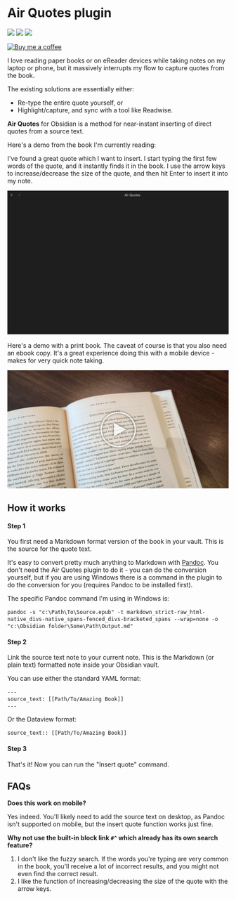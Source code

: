 # Air Quotes plugin

![](https://img.shields.io/github/license/alangrainger/obsidian-air-quotes) ![](https://img.shields.io/github/v/release/alangrainger/obsidian-air-quotes?style=flat-square) ![](https://img.shields.io/github/downloads/alangrainger/obsidian-air-quotes/total)

<a href="https://ko-fi.com/alan_" target="_blank"><img src="https://cdn.buymeacoffee.com/buttons/v2/default-yellow.png" alt="Buy me a coffee" style="width:190px"></a>

I love reading paper books or on eReader devices while taking notes on my laptop or phone, 
but it massively interrupts my flow to capture quotes from the book.

The existing solutions are essentially either:

- Re-type the entire quote yourself, or 
- Highlight/capture, and sync with a tool like Readwise.

**Air Quotes** for Obsidian is a method for near-instant inserting of direct quotes from a source text.

Here's a demo from the book I'm currently reading:

I've found a great quote which I want to insert. I start typing the first few words of the quote,
and it instantly finds it in the book. I use the arrow keys to increase/decrease the size of the quote,
and then hit Enter to insert it into my note.

![](img/demo.gif)

Here's a demo with a print book. The caveat of course is that you also need an ebook copy. It's a great experience doing this with a mobile device - makes for very quick note taking.

[![](img/video-demo.jpg)](https://www.youtube.com/watch?v=G-hpPOMCQys)

## How it works

#### Step 1

You first need a Markdown format version of the book in your vault. This is the source for the quote text.

It's easy to convert pretty much anything to Markdown with [Pandoc](https://pandoc.org/).
You don't need the Air Quotes plugin to do it - you can do the conversion yourself, but if you are using Windows
there is a command in the plugin to do the conversion for you (requires Pandoc to be installed first).

The specific Pandoc command I'm using in Windows is:

```
pandoc -s "c:\Path\To\Source.epub" -t markdown_strict-raw_html-native_divs-native_spans-fenced_divs-bracketed_spans --wrap=none -o "c:\Obsidian folder\Some\Path\Output.md"
```

#### Step 2

Link the source text note to your current note. This is the Markdown (or plain text) formatted note inside your Obsidian vault.

You can use either the standard YAML format:

```
---
source_text: [[Path/To/Amazing Book]]
---
```

Or the Dataview format:

```
source_text:: [[Path/To/Amazing Book]]
```

#### Step 3

That's it! Now you can run the "Insert quote" command.

## FAQs

**Does this work on mobile?**

Yes indeed. You'll likely need to add the source text on desktop, as Pandoc isn't supported on mobile, 
but the insert quote function works just fine.

**Why not use the built-in block link `#^` which already has its own search feature?**

1. I don't like the fuzzy search. If the words you're typing are very common in the book,
you'll receive a lot of incorrect results, and you might not even find the correct result.
2. I like the function of increasing/decreasing the size of the quote with the arrow keys.
